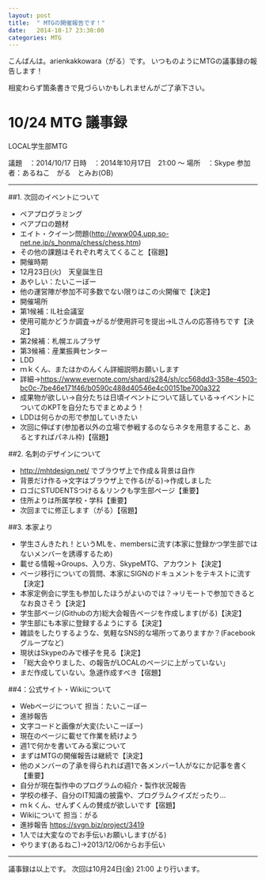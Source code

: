 ```yaml
---
layout: post
title:  " MTGの開催報告です！"
date:   2014-10-17 23:30:00
categories: MTG
---
```


こんばんは。arienkakkowara（がる）です。
いつものようにMTGの議事録の報告します！

相変わらず箇条書きで見づらいかもしれませんがご了承下さい。


# 10/24 MTG 議事録

  LOCAL学生部MTG

議題　：2014/10/17
日時　：2014年10月17日　21:00 ～
場所　：Skype
参加者：あるねこ　がる　とみお(OB)

----------------------------------------------------------------------

##1. 次回のイベントについて
*  ペアプログラミング
 * ペアプロの題材
  * エイト・クイーン問題(http://www004.upp.so-net.ne.jp/s_honma/chess/chess.htm)
  * その他の課題はそれぞれ考えてくること【宿題】
*  開催時期
 * 12月23日(火)　天皇誕生日
  * あやしい：たいこーぼー
  * 他の運営陣が参加不可多数でない限りはこの火開催で【決定】
*  開催場所
 * 第1候補：IL社会議室
  * 使用可能かどうか調査→がるが使用許可を提出→ILさんの応答待ちです【決定】
 * 第2候補：札幌エルプラザ
 * 第3候補：産業振興センター
*  LDD
 * ｍｋくん、またはかのんくん詳細説明お願いします
 * 詳細→https://www.evernote.com/shard/s284/sh/cc568dd3-358e-4503-bc0c-7be46e171f46/b0590c488d40546e4c00151be700a322
 * 成果物が欲しい→自分たちは日頃イベントについて話している→イベントについてのKPTを自分たちでまとめよう！
 * LDDは何らかの形で参加していきたい
  * 次回に伸ばす(参加者以外の立場で参戦するのならネタを用意すること、あるとすればパネル枠)【宿題】

##2. 名刺のデザインについて
*  http://mhtdesign.net/ でブラウザ上で作成＆背景は自作
*  背景だけ作る→文字はブラウザ上で作る(がる)→作成しました
 * ロゴにSTUDENTSつける＆リンクも学生部ページ【重要】
 * 住所よりは所属学校・学科【重要】
 * 次回までに修正します（がる）【宿題】

##3. 本家より
*  学生さんきたれ！というMLを、membersに流す(本家に登録かつ学生部ではないメンバーを誘導するため)
 * 載せる情報→Groups、入り方、SkypeMTG、アカウント【決定】
 * ページ移行についての質問、本家にSIGNのドキュメントをテキストに流す【決定】
 * 本家定例会に学生も参加したほうがよいのでは？→リモートで参加できるとなお良さそう【決定】
 * 学生部ページ(Githubの方)総大会報告ページを作成します(がる)【決定】
 * 学生部にも本家に登録するようにする【決定】
*  雑談をしたりするような、気軽なSNS的な場所ってありますか？(Facebookグループなど)
 * 現状はSkypeのみで様子を見る【決定】
*  「総大会やりました、の報告がLOCALのページに上がっていない」
 * まだ作成していない。急遽作成すべき【宿題】

##4：公式サイト・Wikiについて
*  Webページについて 担当：たいこーぼー
 * 進捗報告
  * 文字コードと画像が大変(たいこーぼー)
  * 現在のページに載せて作業を続けよう
 * 週1で何かを書いてみる案について
  * まずはMTGの開催報告は継続で【決定】
  * 他のメンバーの了承を得られれば週1で各メンバー1人がなにか記事を書く【重要】
   * 自分が現在製作中のプログラムの紹介・製作状況報告
   * 学校の様子、自分のIT知識の披露や、プログラムクイズだったり…
   * ｍｋくん、せんずくんの賛成が欲しいです【宿題】
*  Wikiについて 担当：がる
 * 進捗報告 https://svgn.biz/project/3419
  * 1人では大変なのでお手伝いお願いします(がる)
  * やります(あるねこ)→2013/12/06からお手伝い


---------------------------------------------------------------------



議事録は以上です。
次回は10月24日(金) 21:00 より行います。
